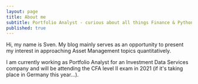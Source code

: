 ```yaml
---
layout: page
title: About me
subtitle: Portfolio Analyst - curious about all things Finance & Python
published: true
---
```


Hi, my name is Sven. My blog mainly serves as an opportunity to present my interest in approaching Asset Management topics quantitatively. 

I am currently working as Portfolio Analyst for an Investment Data Services company and will be attending the CFA level II exam in 2021 (if it's taking place in Germany this year...).



